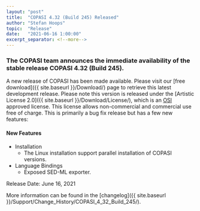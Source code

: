 ```yaml
--- 
layout: "post" 
title:  "COPASI 4.32 (Build 245) Released" 
author: "Stefan Hoops" 
topic:  "Release" 
date:   "2021-06-16 1:00:00" 
excerpt_separator: <!--more--> 
--- 
```

 
### The COPASI team announces the immediate availability of the stable release COPASI 4.32 (Build 245).
 
A new release of COPASI has been made available. Please visit our [free download]({{ site.baseurl }}/Download/) page to retrieve this latest development release. Please note this version is released under the [Artistic License 2.0]({{ site.baseurl }}/Download/License/), which is an [OSI](http://www.opensource.org/) approved license. This license allows non-commercial and commercial use free of charge. This is primarily a bug fix release but has a few new features:
 
<!--more--> 
#### New Features
* Installation
  * The Linux installation support parallel installation of COPASI versions.
* Language Bindings 
  * Exposed SED-ML exporter.

Release Date: June 16, 2021 
 
More information can be found in the 
[changelog]({{ site.baseurl }}/Support/Change_History/COPASI_4_32_Build_245/). 
